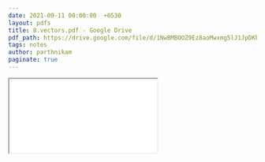 ```yaml
---
date: 2021-09-11 00:00:00  +0530
layout: pdfs
title: 8.vectors.pdf - Google Drive
pdf_path: https://drive.google.com/file/d/1NwBMBOOZ9Ez8aoMwxmg5lJ1JpDKb46Zk/preview?usp=sharing
tags: notes
author: parthnikam
paginate: true
---
```


<iframe class="embed-pdf" src="{{ page.pdf_path }}#toolbar=0" seamless="seamless" scrolling="no" style="overflow:hidden"></iframe>
